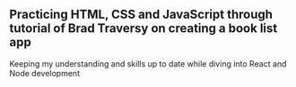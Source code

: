 ## Practicing HTML, CSS and JavaScript through tutorial of Brad Traversy on creating a book list app
Keeping my understanding and skills up to date while diving into React and Node development
